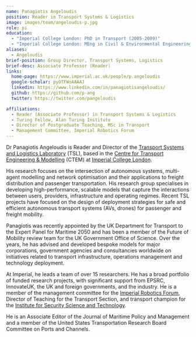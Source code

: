 ```yaml
---
name: Panagiotis Angeloudis
position: Reader in Transport Systems & Logistics
image: images/team/angeloudis-p.jpg
role: pi
education: 
  - "Imperial College London: PhD in Transport (2005-2009)"
  - "Imperial College London: MEng in Civil & Environmental Engineering (2001-2005)"
aliases:
  - Angeloudis
brief-position: Group Director, Transport Systems, Logistics
brief-desc: Associate Professor (Reader)
links:
  home-page: https://www.imperial.ac.uk/people/p.angeloudis
  google-scholar: pyOTFWoAAAAJ
  linkedin: https://www.linkedin.com/in/panagiotisangeloudis/
  github: https://github.com/p-ang
  twitter: https://twitter.com/pangeloudis

affiliations:
  - Reader (Associate Professor) in Transport Systems & Logistics
  - Turing Fellow, Alan Turing Institute
  - Director of Postgraduate Teaching, MSc in Transport
  - Management Committee, Imperial Robotics Forum
---
```


Dr Panagiotis Angeloudis is Reader and Director of the [Transport Systems and Logistics Laboratory](https://transport-systems.imperial.ac.uk) (TSL), based in the [Centre for Transport Engineering & Modelling](https://www.imperial.ac.uk/transport-engineering) (CTEM) at [Imperial College London](https://www.imperial.ac.uk). 


His research focuses on the intersection of autonomous systems, multi-agent modelling and network optimisation and their applications to freight distribution and passenger transportation. His research group specialises in developing high-performance, scalable models that capture the interactions between users, providers, infrastructure and operating regimes. Recent TSL projects have focused on the design of deployment strategies for safe and efficient autonomous transport systems (AVs, drones) for passenger and freight mobility.  

Panagiotis was recently appointed by the UK Department for Transport to the Expert Panel for Maritime 2050 and has been a member of the Future of Mobility review team for the UK Government Office of Science. Over the years, he has advised and developed bespoke models for major corporations, government agencies and consultancies worldwide on initiatives related to transport infrastructure, operations management and technology deployment.

At Imperial, he leads a team of over 15 researchers. He has a broad portfolio of funded research projects, with significant support from EPSRC, InnovateUK, the UK and foreign governments, and the industry. He is a member of the management committee for the [Imperial Robotics Forum](http://www.imperial.ac.uk/robotics/), Director of Teaching for the Transport Section, and transport champion for the [Institute for Security Science and Technology](https://www.imperial.ac.uk/security-institute/).

He is an Associate Editor of the Journal of Maritime Policy and Management and a member of the United States Transportation Research Board Committee on Ports and Channels.